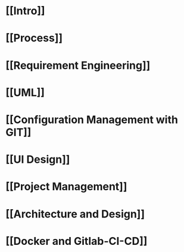 
# [[Intro]]

# [[Process]]

# [[Requirement Engineering]]

# [[UML]]

# [[Configuration Management with GIT]]

# [[UI Design]]

# [[Project Management]]

# [[Architecture and Design]]

# [[Docker and Gitlab-CI-CD]]


